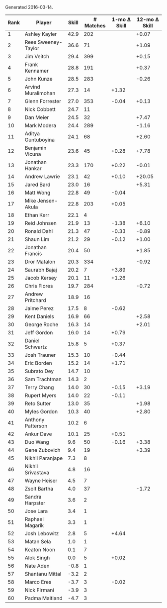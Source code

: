 Generated 2016-03-14.

| Rank | Player              | Skill | # Matches | 1-mo Δ Skill | 12-mo Δ Skill |
|------|---------------------|-------|-----------|--------------|---------------|
|    1 | Ashley Kayler       |  42.9 |       202 |              |         +0.07 |
|    2 | Rees Sweeney-Taylor |  36.6 |        71 |              |         +1.09 |
|    3 | Jim Veitch          |  29.4 |       399 |              |         +0.15 |
|    4 | Frank Kennamer      |  28.8 |       191 |              |         +0.37 |
|    5 | John Kunze          |  28.5 |       283 |              |         -0.26 |
|    6 | Arvind Muralimohan  |  27.3 |        14 |        +1.32 |               |
|    7 | Glenn Forrester     |  27.0 |       353 |        -0.04 |         +0.13 |
|    8 | Nick Cobbett        |  24.7 |        11 |              |               |
|    9 | Dan Meier           |  24.5 |        32 |              |         +7.47 |
|   10 | Mark Modera         |  24.4 |       289 |              |         -1.16 |
|   11 | Aditya Guntuboyina  |  24.1 |        68 |              |         +2.60 |
|   12 | Benjamin Vicuna     |  23.6 |        45 |        +0.28 |         +7.78 |
|   13 | Jonathan Hankar     |  23.3 |       170 |        +0.22 |         -0.01 |
|   14 | Andrew Lawrie       |  23.1 |        42 |        +0.10 |        +20.05 |
|   15 | Jared Bard          |  23.0 |        16 |              |         +5.31 |
|   16 | Matt Wong           |  22.8 |        49 |        -0.04 |               |
|   17 | Mike Jensen-Akula   |  22.8 |       203 |        +0.05 |               |
|   18 | Ethan Kerr          |  22.1 |         4 |              |               |
|   19 | Reid Johnsen        |  21.9 |        13 |        -1.38 |         +6.10 |
|   20 | Ronald Dahl         |  21.3 |        47 |        -0.33 |         -0.89 |
|   21 | Shaun Lim           |  21.2 |        29 |        -0.12 |         +1.00 |
|   22 | Jonathan Francis    |  20.4 |        50 |              |         +1.85 |
|   23 | Dror Matalon        |  20.3 |       334 |              |         -0.92 |
|   24 | Saurabh Bajaj       |  20.2 |         7 |        +3.89 |               |
|   25 | Jacob Kersey        |  20.1 |        11 |        +1.26 |               |
|   26 | Chris Flores        |  19.7 |       284 |              |         -0.72 |
|   27 | Andrew Pritchard    |  18.9 |        16 |              |               |
|   28 | Jaime Perez         |  17.5 |         8 |        -0.62 |               |
|   29 | Kent Daniels        |  16.9 |        66 |              |         +2.58 |
|   30 | George Roche        |  16.3 |        14 |              |         +2.01 |
|   31 | Jeff Gordon         |  16.0 |        14 |        +0.79 |               |
|   32 | Daniel Schwartz     |  15.8 |         5 |        +0.37 |               |
|   33 | Josh Trauner        |  15.3 |        10 |        -0.44 |               |
|   34 | Eric Borden         |  15.2 |        14 |        +1.71 |               |
|   35 | Subrato Dey         |  14.7 |        10 |              |               |
|   36 | Sam Trachtman       |  14.3 |         2 |              |               |
|   37 | Terry Chang         |  14.0 |        30 |        -0.15 |         +3.19 |
|   38 | Rupert Myers        |  14.0 |        22 |        -0.11 |               |
|   39 | Reto Sutter         |  13.0 |        35 |              |         +1.98 |
|   40 | Myles Gordon        |  10.3 |        40 |              |         +2.80 |
|   41 | Anthony Patterson   |  10.2 |         6 |              |               |
|   42 | Ankur Dave          |  10.1 |        25 |        +0.51 |               |
|   43 | Duo Wang            |   9.6 |        50 |        -0.16 |         +3.38 |
|   44 | Gene Zubovich       |   9.4 |        19 |              |         +3.39 |
|   45 | Nikhil Paranjape    |   7.3 |         8 |              |               |
|   46 | Nikhil Srivastava   |   4.8 |        16 |              |               |
|   47 | Wayne Heiser        |   4.5 |         7 |              |               |
|   48 | Zsolt Bartha        |   4.0 |        37 |              |         -1.72 |
|   49 | Sandra Harpster     |   3.6 |         2 |              |               |
|   50 | Jose Lara           |   3.4 |         1 |              |               |
|   51 | Raphael Magarik     |   3.3 |         1 |              |               |
|   52 | Josh Lebowitz       |   2.8 |         5 |        +4.64 |               |
|   53 | Matan Sela          |   1.0 |         1 |              |               |
|   54 | Keaton Noon         |   0.1 |         7 |              |               |
|   55 | Alok Singh          |   0.0 |         5 |        +0.02 |               |
|   56 | Nate Aden           |  -0.8 |         1 |              |               |
|   57 | Shantanu Mittal     |  -3.2 |         2 |              |               |
|   58 | Marco Eres          |  -3.7 |         3 |        -0.02 |               |
|   59 | Nick Firmani        |  -3.9 |         3 |              |               |
|   60 | Padma Maitland      |  -4.7 |         3 |              |               |